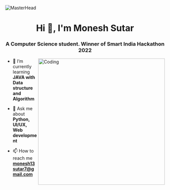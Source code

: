 ![MasterHead](https://thumbs.gfycat.com/BetterHandmadeGull-size_restricted.gif)
<h1 align="center">Hi 👋, I'm Monesh Sutar</h1>

<h3 align="center">A Computer Science student. Winner of Smart India Hackathon 2022</h3>
<img align="right" alt="Coding" width="400" src="https://camo.githubusercontent.com/cae12fddd9d6982901d82580bdf321d81fb299141098ca1c2d4891870827bf17/68747470733a2f2f6d69726f2e6d656469756d2e636f6d2f6d61782f313336302f302a37513379765349765f7430696f4a2d5a2e676966">

- 🌱 I’m currently learning **JAVA with Data structure and Algorithm**

- 💬 Ask me about **Python, UI/UX, Web development**

- 📫 How to reach me **monesh13sutar7@gmail.com**
